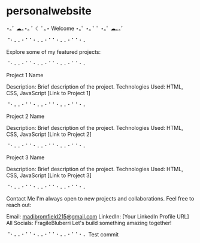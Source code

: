 # personalwebsite

⋆｡ﾟ ☁︎｡⋆｡ ﾟ ☾ ﾟ｡⋆ Welcome ⋆｡ﾟ ⋆｡ ﾟ ﾟ ⋆｡ﾟ ☁︎｡｡ﾟ

⠈⠂⠄⠄⠂⠁⠁⠂⠄⠄⠂⠁⠁⠂⠄⠄⠂⠁⠁⠂⠄

Explore some of my featured projects:

⠈⠂⠄⠄⠂⠁⠁⠂⠄⠄⠂⠁⠁⠂⠄⠄⠂⠁⠁⠂⠄

Project 1 Name

Description: Brief description of the project.
Technologies Used: HTML, CSS, JavaScript
[Link to Project 1]

⠈⠂⠄⠄⠂⠁⠁⠂⠄⠄⠂⠁⠁⠂⠄⠄⠂⠁⠁⠂⠄

Project 2 Name

Description: Brief description of the project.
Technologies Used: HTML, CSS, JavaScript
[Link to Project 2]

⠈⠂⠄⠄⠂⠁⠁⠂⠄⠄⠂⠁⠁⠂⠄⠄⠂⠁⠁⠂⠄

Project 3 Name

Description: Brief description of the project.
Technologies Used: HTML, CSS, JavaScript
[Link to Project 3]

⠈⠂⠄⠄⠂⠁⠁⠂⠄⠄⠂⠁⠁⠂⠄⠄⠂⠁⠁⠂⠄

Contact Me
I'm always open to new projects and collaborations. Feel free to reach out:

Email: madibromfield215@gmail.com
LinkedIn: [Your LinkedIn Profile URL]
All Socials: FragileBluberri
Let's build something amazing together!

⠈⠂⠄⠄⠂⠁⠁⠂⠄⠄⠂⠁⠁⠂⠄⠄⠂⠁⠁⠂⠄
Test commit
